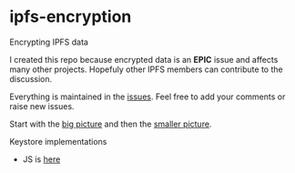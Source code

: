# ipfs-encryption
Encrypting IPFS data

I created this repo because encrypted data is an **EPIC** issue and affects many other projects. Hopefuly other IPFS members can contribute to the discussion.

Everything is maintained in the [issues](https://github.com/richardschneider/ipfs-encryption/issues). Feel free to add your comments or raise new issues.

Start with the [big picture](https://github.com/richardschneider/ipfs-encryption/issues/3) and then the [smaller picture](https://github.com/richardschneider/ipfs-encryption/issues/8).

Keystore implementations
- JS is [here](https://github.com/richardschneider/ipfs-encryption/blob/master/src/keystore.md)

